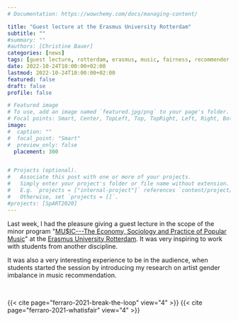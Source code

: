 ```yaml
---
# Documentation: https://wowchemy.com/docs/managing-content/

title: "Guest lecture at the Erasmus University Rotterdam"
subtitle: ""
#summary: ""
#authors: [Christine Bauer]
categories: [news]
tags: [guest lecture, rotterdam, erasmus, music, fairness, recommender systems, gender imbalance]
date: 2022-10-24T10:00:00+02:00
lastmod: 2022-10-24T10:00:00+02:00
featured: false
draft: false
profile: false

# Featured image
# To use, add an image named `featured.jpg/png` to your page's folder.
# Focal points: Smart, Center, TopLeft, Top, TopRight, Left, Right, BottomLeft, Bottom, BottomRight.
image:
#  caption: ""
#  focal_point: "Smart"
#  preview_only: false
  placement: 300


# Projects (optional).
#   Associate this post with one or more of your projects.
#   Simply enter your project's folder or file name without extension.
#   E.g. `projects = ["internal-project"]` references `content/project/deep-learning/index.md`.
#   Otherwise, set `projects = []`.
#projects: [SpART2020]
---
```


Last week, I had the pleasure giving a guest lecture in the scope of the minor program "[MU$IC---The Economy, Sociology and Practice of Popular Music](https://www.eur.nl/en/minor/muic)" at the [Erasmus University Rotterdam](https://www.eur.nl/en/). It was very inspiring to work with students from another discipline.

It was also a very interesting experience to be in the audience, when students started the session by introducing my research on artist gender imbalance in music recommendation.

<br>

{{< cite page="ferraro-2021-break-the-loop" view="4" >}}
{{< cite page="ferraro-2021-whatisfair" view="4" >}}